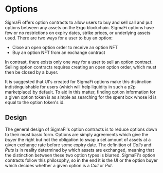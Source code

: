 # Options

SigmaFi offers option contracts to allow users to buy and sell call and put options between any assets on the Ergo blockchain.
SigmaFi options have few or no restrictions on expiry dates, strike prices, or underlying assets used.
There are two ways for a user to buy an option:
- Close an open option order to receive an option NFT
- Buy an option NFT from an exchange contract

In contrast, there exists only one way for a user to sell an option contract. Selling option contracts requires
creating an open option order, which must then be closed by a buyer.

It is suggested that UI's created for SigmaFi options make this distinction indistinguishable for users (which will help liquidity
in such a p2p marketplace) by default. To aid in this matter, finding option information for a given option token
is as simple as searching for the spent box whose id is equal to the option token's id.

## Design
The general design of
SigmaFi's option contracts is to reduce options down to their most basic form. Options are simply agreements
which give the *buyer* the right but not the obligation to swap a set amount of assets at a given exchange rate before some expiry date.
The definition of *Calls* and *Puts* is in reality determined by which assets are exchanged, meaning that the distinction between
these two option types is blurred. SigmaFi's option contracts follow this philosophy, so in the end it is the UI or the option buyer
which decides whether a given option is a *Call* or *Put*.

